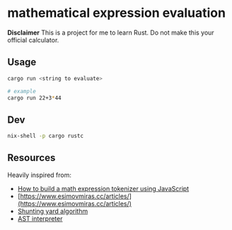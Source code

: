 # mathematical expression evaluation

**Disclaimer**
This is a project for me to learn Rust.
Do not make this your official calculator.


## Usage

```bash
cargo run <string to evaluate>

# example
cargo run 22+3*44
```

## Dev

```bash
nix-shell -p cargo rustc
```


## Resources

Heavily inspired from:
  * [How to build a math expression tokenizer using JavaScript](https://medium.freecodecamp.org/how-to-build-a-math-expression-tokenizer-using-javascript-3638d4e5fbe9)
  * [https://www.esimovmiras.cc/articles/](https://www.esimovmiras.cc/articles/)
  * [Shunting yard algorithm](https://en.wikipedia.org/wiki/Shunting-yard_algorithm)
  * [AST interpreter](http://rosettacode.org/wiki/Compiler/AST_interpreter)
